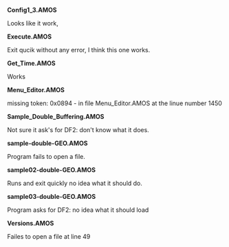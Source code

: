 **Config1_3.AMOS**

Looks like it work, 

**Execute.AMOS**

Exit qucik without any error, I think this one works.

**Get_Time.AMOS**

Works

**Menu_Editor.AMOS**

missing token: 0x0894 - 
in file Menu_Editor.AMOS at the linue number 1450

**Sample_Double_Buffering.AMOS**

Not sure it ask's for DF2: don't know what it does.

**sample-double-GEO.AMOS**

Program fails to open a file.

**sample02-double-GEO.AMOS**

Runs and exit quickly no idea what it should do.

**sample03-double-GEO.AMOS**

Program asks for DF2: no idea what it should load

**Versions.AMOS**

Failes to open a file at line 49
